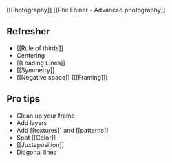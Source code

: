 [[Photography]]
[[Phil Ebiner - Advanced photography]]

## Refresher
- [[Rule of thirds]]
- Centering 
- [[Leading Lines]]
- [[Symmetry]]
- [[Negative space]] ([[Framing]])
## Pro tips
- Clean up your frame
- Add layers
- Add [[textures]] and [[patterns]]
- Spot [[Color]] 
- [[Juxtaposition]] 
- Diagonal lines
